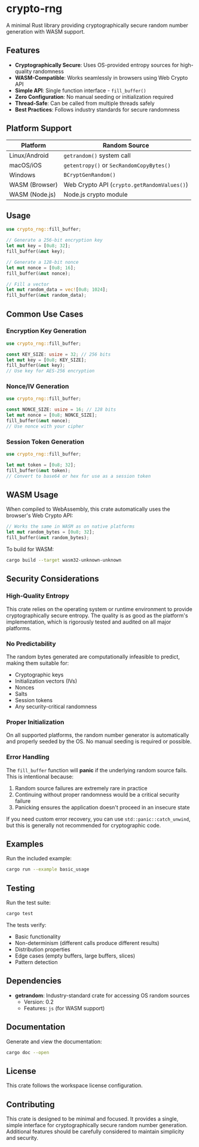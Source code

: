 # crypto-rng

A minimal Rust library providing cryptographically secure random number generation with WASM support.

## Features

- **Cryptographically Secure**: Uses OS-provided entropy sources for high-quality randomness
- **WASM-Compatible**: Works seamlessly in browsers using Web Crypto API
- **Simple API**: Single function interface - `fill_buffer()`
- **Zero Configuration**: No manual seeding or initialization required
- **Thread-Safe**: Can be called from multiple threads safely
- **Best Practices**: Follows industry standards for secure randomness

## Platform Support

| Platform | Random Source |
|----------|--------------|
| Linux/Android | `getrandom()` system call |
| macOS/iOS | `getentropy()` or `SecRandomCopyBytes()` |
| Windows | `BCryptGenRandom()` |
| WASM (Browser) | Web Crypto API (`crypto.getRandomValues()`) |
| WASM (Node.js) | Node.js crypto module |

## Usage

```rust
use crypto_rng::fill_buffer;

// Generate a 256-bit encryption key
let mut key = [0u8; 32];
fill_buffer(&mut key);

// Generate a 128-bit nonce
let mut nonce = [0u8; 16];
fill_buffer(&mut nonce);

// Fill a vector
let mut random_data = vec![0u8; 1024];
fill_buffer(&mut random_data);
```

## Common Use Cases

### Encryption Key Generation

```rust
use crypto_rng::fill_buffer;

const KEY_SIZE: usize = 32; // 256 bits
let mut key = [0u8; KEY_SIZE];
fill_buffer(&mut key);
// Use key for AES-256 encryption
```

### Nonce/IV Generation

```rust
use crypto_rng::fill_buffer;

const NONCE_SIZE: usize = 16; // 128 bits
let mut nonce = [0u8; NONCE_SIZE];
fill_buffer(&mut nonce);
// Use nonce with your cipher
```

### Session Token Generation

```rust
use crypto_rng::fill_buffer;

let mut token = [0u8; 32];
fill_buffer(&mut token);
// Convert to base64 or hex for use as a session token
```

## WASM Usage

When compiled to WebAssembly, this crate automatically uses the browser's Web Crypto API:

```rust
// Works the same in WASM as on native platforms
let mut random_bytes = [0u8; 32];
fill_buffer(&mut random_bytes);
```

To build for WASM:

```bash
cargo build --target wasm32-unknown-unknown
```

## Security Considerations

### High-Quality Entropy

This crate relies on the operating system or runtime environment to provide cryptographically secure entropy. The quality is as good as the platform's implementation, which is rigorously tested and audited on all major platforms.

### No Predictability

The random bytes generated are computationally infeasible to predict, making them suitable for:
- Cryptographic keys
- Initialization vectors (IVs)
- Nonces
- Salts
- Session tokens
- Any security-critical randomness

### Proper Initialization

On all supported platforms, the random number generator is automatically and properly seeded by the OS. No manual seeding is required or possible.

### Error Handling

The `fill_buffer` function will **panic** if the underlying random source fails. This is intentional because:

1. Random source failures are extremely rare in practice
2. Continuing without proper randomness would be a critical security failure
3. Panicking ensures the application doesn't proceed in an insecure state

If you need custom error recovery, you can use `std::panic::catch_unwind`, but this is generally not recommended for cryptographic code.

## Examples

Run the included example:

```bash
cargo run --example basic_usage
```

## Testing

Run the test suite:

```bash
cargo test
```

The tests verify:
- Basic functionality
- Non-determinism (different calls produce different results)
- Distribution properties
- Edge cases (empty buffers, large buffers, slices)
- Pattern detection

## Dependencies

- **getrandom**: Industry-standard crate for accessing OS random sources
  - Version: 0.2
  - Features: `js` (for WASM support)

## Documentation

Generate and view the documentation:

```bash
cargo doc --open
```

## License

This crate follows the workspace license configuration.

## Contributing

This crate is designed to be minimal and focused. It provides a single, simple interface for cryptographically secure random number generation. Additional features should be carefully considered to maintain simplicity and security.


